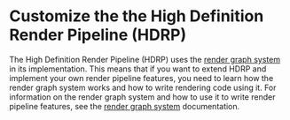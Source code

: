 # Customize the the High Definition Render Pipeline (HDRP)

The High Definition Render Pipeline (HDRP) uses the [render graph system](https://docs.unity3d.com/Packages/com.unity.render-pipelines.core@latest/index.html?subfolder=/manual/render-graph-system.html) in its implementation. This means that if you want to extend HDRP and implement your own render pipeline features, you need to learn how the render graph system works and how to write rendering code using it. For information on the render graph system and how to use it to write render pipeline features, see the [render graph system](https://docs.unity3d.com/Packages/com.unity.render-pipelines.core@latest/index.html?subfolder=/manual/render-graph-system.html) documentation.

